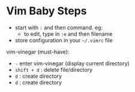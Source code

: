 # Vim Baby Steps
- start with `:` and then command. eg:
  - to edit, type in `:e` and then filename
- store configuration in your `~/.vimrc` file

vim-vinegar (must-have): 
- `-` enter vim-vinegar (display current directory)
- `shift + d` : delete file/directory
- `d` : create directory
- `d` : create directory
